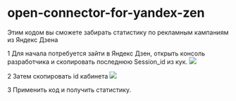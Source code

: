 # open-connector-for-yandex-zen
Этим кодом вы сможете забирать статистику по рекламным кампаниям из Яндекс Дзена

1 Для начала потребуется зайти в Яндекс Дзен, открыть консоль разработчика и скопировать последнюю Session_id из кук.
[![](https://i.ibb.co/g3X1jK7/Yandex-Zen-master-zip-Win-RAR.jpg)](https://i.ibb.co/g3X1jK7/Yandex-Zen-master-zip-Win-RAR.jpg)

2 Затем скопировать id кабинета
[![](https://i.ibb.co/m6sY8KT/d5ba4fe477.jpg)](https://i.ibb.co/m6sY8KT/d5ba4fe477.jpg)

3 Применить код и получить статистику.


